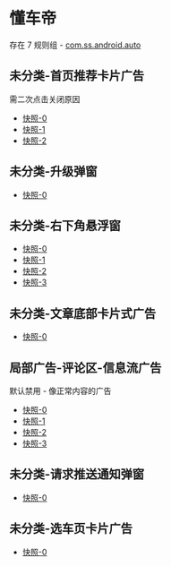 # 懂车帝

存在 7 规则组 - [com.ss.android.auto](/src/apps/com.ss.android.auto.ts)

## 未分类-首页推荐卡片广告

需二次点击关闭原因

- [快照-0](https://i.gkd.li/i/12660816)
- [快照-1](https://i.gkd.li/i/13538627)
- [快照-2](https://i.gkd.li/i/12711589)

## 未分类-升级弹窗

- [快照-0](https://i.gkd.li/i/13534445)

## 未分类-右下角悬浮窗

- [快照-0](https://i.gkd.li/i/12798338)
- [快照-1](https://i.gkd.li/i/13535531)
- [快照-2](https://i.gkd.li/i/13535933)
- [快照-3](https://i.gkd.li/i/13535932)

## 未分类-文章底部卡片式广告

- [快照-0](https://i.gkd.li/i/12811597)

## 局部广告-评论区-信息流广告

默认禁用 - 像正常内容的广告

- [快照-0](https://i.gkd.li/i/12811459)
- [快照-1](https://i.gkd.li/i/12825865)
- [快照-2](https://i.gkd.li/i/12900666)
- [快照-3](https://i.gkd.li/i/14321294)

## 未分类-请求推送通知弹窗

- [快照-0](https://i.gkd.li/i/12840664)

## 未分类-选车页卡片广告

- [快照-0](https://i.gkd.li/i/13686928)
